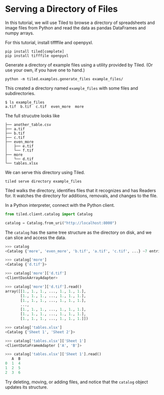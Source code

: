 # Serving a Directory of Files

In this tutorial, we will use Tiled to browse a directory of 
spreadsheets and image files from Python and read the data as pandas
DataFrames and numpy arrays.

For this tutorial, install tiffffile and openpyxl.

```
pip install tiled[complete]
pip install tifffile openpyxl
```

Generate a directory of example files using a utility provided by Tiled.
(Or use your own, if you have one to hand.)

```
python -m tiled.examples.generate_files example_files/
```

This created a directory named ``example_files`` with some files and subdirectories.

```
$ ls example_files
a.tif  b.tif  c.tif  even_more  more
```

The full strucutre looks like

```
├── another_table.csv
├── a.tif
├── b.tif
├── c.tif
├── even_more
│   ├── e.tif
│   └── f.tif
├── more
│   └── d.tif
└── tables.xlsx
```

We can serve this directory using Tiled.

```
tiled serve directory example_files
```

Tiled walks the directory, identifies files that it recognizes and has
Readers for. It watches the directory for additions, removals, and changes to
the file.

In a Python interpreter, connect with the Python client.

```python
from tiled.client.catalog import Catalog

catalog = Catalog.from_uri("http://localhost:8000")
```

The ``catalog`` has the same tree structure as the directory on
disk, and we can slice and access the data.

```python
>>> catalog
<Catalog {'more', 'even_more', 'b.tif', 'a.tif', 'c.tif', ...} ~7 entries>

>>> catalog['more']
<Catalog {'d.tif'}>

>>> catalog['more']['d.tif']
<ClientDaskArrayAdapter>

>>> catalog['more']['d.tif'].read()
array([[1., 1., 1., ..., 1., 1., 1.],
       [1., 1., 1., ..., 1., 1., 1.],
       [1., 1., 1., ..., 1., 1., 1.],
       ...,
       [1., 1., 1., ..., 1., 1., 1.],
       [1., 1., 1., ..., 1., 1., 1.],
       [1., 1., 1., ..., 1., 1., 1.]])

>>> catalog['tables.xlsx']
<Catalog {'Sheet 1', 'Sheet 2'}>

>>> catalog['tables.xlsx']['Sheet 1']
<ClientDataFrameAdapter ['A', 'B']>

>>> catalog['tables.xlsx']['Sheet 1'].read()
   A  B
0  1  4
1  2  5
2  3  6
```

Try deleting, moving, or adding files, and notice that the ``catalog`` object
updates its structure.